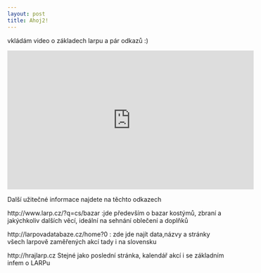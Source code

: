 ```yaml
---
layout: post
title: Ahoj2!
---
```

vkládám video o základech larpu a pár odkazů :)

 <iframe width="560" height="315" src="https://www.youtube.com/embed/Ej0mJyjbMfw" frameborder="0" allowfullscreen></iframe> 
 
 Další užitečné informace najdete na těchto odkazech
<p> http://www.larp.cz/?q=cs/bazar :jde především o bazar kostýmů, zbraní a jakýchkoliv dalších věcí, ideální na sehnání oblečení a doplňků</p>

<p>http://larpovadatabaze.cz/home?0 : zde jde najít data,názvy a stránky všech larpově zaměřených akcí tady i na slovensku </p> 

<p>http://hrajlarp.cz Stejné jako poslední stránka, kalendář akcí i se základním infem o LARPu</p>

